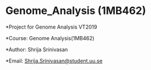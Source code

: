 # Genome_Analysis (1MB462)

*Project for Genome Analysis VT2019

*Course: Genome Analysis(1MB462)

*Author: Shrija Srinivasan

*Email: Shrija.Srinivasan@student.uu.se
